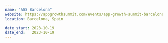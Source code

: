 ```yaml
---
name: "AGS Barcelona"
website: https://appgrowthsummit.com/events/app-growth-summit-barcelona-2023/
location: Barcelona, Spain

date_start: 2023-10-19
date_end:   2023-10-19
---
```

